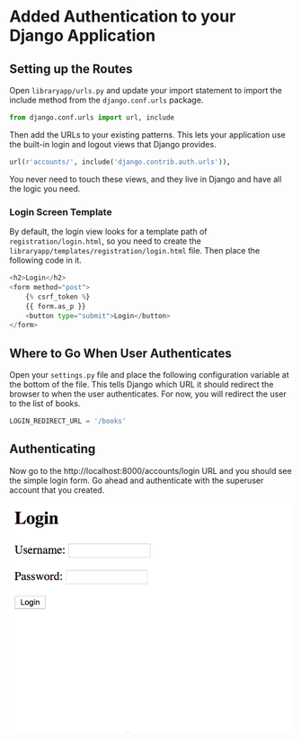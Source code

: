 # Added Authentication to your Django Application

## Setting up the Routes

Open `libraryapp/urls.py` and update your import statement to import the include method from the `django.conf.urls` package.

```py
from django.conf.urls import url, include
```


Then add the URLs to your existing patterns. This lets your application use the built-in login and logout views that Django provides.

```py
url(r'accounts/', include('django.contrib.auth.urls')),
```

You never need to touch these views, and they live in Django and have all the logic you need.

### Login Screen Template

By default, the login view looks for a template path of  `registration/login.html`, so you need to create the `libraryapp/templates/registration/login.html` file. Then place the following code in it.

```py
<h2>Login</h2>
<form method="post">
    {% csrf_token %}
    {{ form.as_p }}
    <button type="submit">Login</button>
</form>
```

## Where to Go When User Authenticates

Open your `settings.py` file and place the following configuration variable at the bottom of the file. This tells Django which URL it should redirect the browser to when the user authenticates. For now, you will redirect the user to the list of books.

```py
LOGIN_REDIRECT_URL = '/books'
```

## Authenticating

Now go to the http://localhost:8000/accounts/login URL and you should see the simple login form. Go ahead and authenticate with the superuser account that you created.

![animation of user authenticating](./images/logging-in.gif)